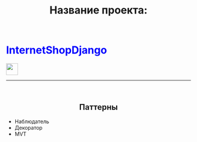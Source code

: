 <h1 style='text-align:center;'>Название проекта:</h1>
<br>
<h1 style="color:blue;">InternetShopDjango</h1>
<img src="https://github.com/blackcater/blackcater/raw/main/images/Hi.gif" height="32"/></h1>
<hr>
<br>
<h2 style='text-align:center;'>Паттерны</h2>
<ul>
  <li>Наблюдатель</li>
  <li>Декоратор</li>
  <li>MVT</li>
</ul>

<p></p>
